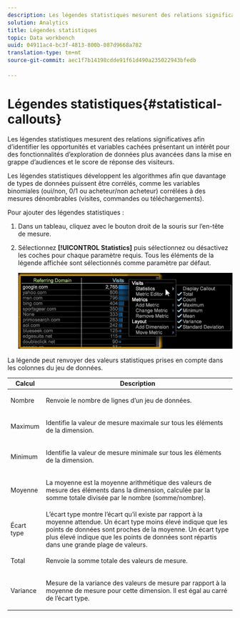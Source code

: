 ```yaml
---
description: Les légendes statistiques mesurent des relations significatives afin d’identifier les opportunités et variables cachées présentant un intérêt pour des fonctionnalités d’exploration de données plus avancées dans la mise en grappe d’audiences et le score de réponse des visiteurs.
solution: Analytics
title: Légendes statistiques
topic: Data workbench
uuid: 04911ac4-bc3f-4813-800b-087d9668a782
translation-type: tm+mt
source-git-commit: aec1f7b14198cdde91f61d490a235022943bfedb

---
```



# Légendes statistiques{#statistical-callouts}

Les légendes statistiques mesurent des relations significatives afin d’identifier les opportunités et variables cachées présentant un intérêt pour des fonctionnalités d’exploration de données plus avancées dans la mise en grappe d’audiences et le score de réponse des visiteurs.

Les légendes statistiques développent les algorithmes afin que davantage de types de données puissent être corrélés, comme les variables binomiales (oui/non, 0/1 ou acheteur/non acheteur) corrélées à des mesures dénombrables (visites, commandes ou téléchargements).

Pour ajouter des légendes statistiques :

1. Dans un tableau, cliquez avec le bouton droit de la souris sur l’en-tête de mesure.
1. Sélectionnez **[!UICONTROL Statistics]** puis sélectionnez ou désactivez les coches pour chaque paramètre requis. Tous les éléments de la légende affichée sont sélectionnés comme paramètre par défaut.

   ![](assets/statistical_callouts.png)

La légende peut renvoyer des valeurs statistiques prises en compte dans les colonnes du jeu de données.

<table id="table_B2A4F9D5938D4756A81ACF6F4D77E63D">
 <thead>
  <tr>
   <th colname="col1" class="entry"> Calcul </th>
   <th colname="col2" class="entry"> Description </th>
  </tr>
 </thead>
 <tbody>
  <tr>
   <td colname="col1"> Nombre </td>
   <td colname="col2"><p>Renvoie le nombre de lignes d’un jeu de données. </p></td>
  </tr>
  <tr>
   <td colname="col1"> Maximum </td>
   <td colname="col2"><p> Identifie la valeur de mesure maximale sur tous les éléments de la dimension. </p></td>
  </tr>
  <tr>
   <td colname="col1"> Minimum </td>
   <td colname="col2"><p> Identifie la valeur de mesure minimale sur tous les éléments de la dimension. </p></td>
  </tr>
  <tr>
   <td colname="col1"> Moyenne </td>
   <td colname="col2"><p> La moyenne est la moyenne arithmétique des valeurs de mesure des éléments dans la dimension, calculée par la somme totale divisée par le nombre (somme/nombre). </p></td>
  </tr>
  <tr>
   <td colname="col1"> Écart type </td>
   <td colname="col2"> L’écart type montre l’écart qu’il existe par rapport à la moyenne attendue. Un écart type moins élevé indique que les points de données sont proches de la moyenne. Un écart type plus élevé indique que les points de données sont répartis dans une grande plage de valeurs. </td>
  </tr>
  <tr>
   <td colname="col1"> Total </td>
   <td colname="col2"><p> Renvoie la somme totale des valeurs de mesure. </p></td>
  </tr>
  <tr>
   <td colname="col1"> Variance </td>
   <td colname="col2"><p> Mesure de la variance des valeurs de mesure par rapport à la moyenne de mesure pour cette dimension. Il est égal au carré de l’écart type. </p></td>
  </tr>
 </tbody>
</table>

